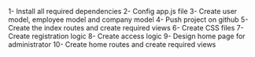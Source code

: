 1- Install all required dependencies
2- Config app.js file
3- Create user model, employee model and company model
4- Push project on github
5- Create the index routes and create required views
6- Create CSS files
7- Create registration logic
8- Create access logic
9- Design home page for administrator
10- Create home routes and create required views